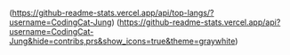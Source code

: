 (https://github-readme-stats.vercel.app/api/top-langs/?username=CodingCat-Jung)
(https://github-readme-stats.vercel.app/api?username=CodingCat-Jung&hide=contribs,prs&show_icons=true&theme=graywhite)


